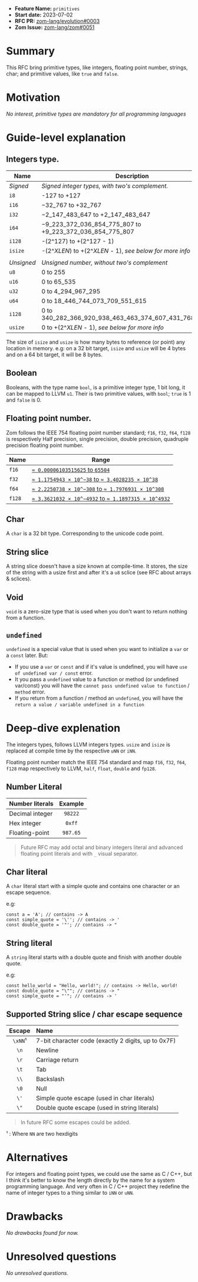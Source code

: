 - **Feature Name:** `primitives`
- **Start date:** 2023-07-02
- **RFC PR:** [zom-lang/evolution#0003](https://github.com/zom-lang/evolution/pull/0003)
- **Zom Issue:** [zom-lang/zom#0051](https://github.com/zom-lang/zom/issues/0051)

# Summary
[summary]: #summary

This RFC bring primitive types, like integers, floating point number, strings, char;
and primitive values, like `true` and `false`.

# Motivation
[motivation]: #motivation

*No interest, primitive types are mandatory for all programming languages*

# Guide-level explanation
[guide-level-explanation]: #guide-level-explanation

## Integers type.

|   Name   |                        Description                       |
| -------- | -------------------------------------------------------- |
| *Signed* | *Signed integer types, with two's complement.*           |
|  `i8`    | -127 to +127                                             |
|  `i16`   | −32_767 to +32_767                                       |
|  `i32`   | −2_147_483_647 to +2_147_483_647                         |
|  `i64`   | −9_223_372_036_854_775_807 to +9_223_372_036_854_775_807 |
|  `i128`  | -(2^127) to +(2^127 - 1)                                 |
|  `isize` | -(2^*XLEN*) to +(2^*XLEN* - 1), *see below for more info*|
|          |                                                          |
|*Unsigned*| *Unsigned number, without two's complement*              |
|  `u8`    | 0 to 255                                                 |
|  `u16`   | 0 to 65_535                                              |
|  `u32`   | 0 to 4_294_967_295                                       |
|  `u64`   | 0 to 18_446_744_073_709_551_615                          |
|  `i128`  | 0 to 340_282_366_920_938_463_463_374_607_431_768_211_455 |
|  `usize` | 0 to +(2^*XLEN* - 1), *see below for more info*          |

The size of `isize` and `usize` is how many bytes to reference (or point) any location
in memory. e.g: on a 32 bit target, `isize` and `usize` will be 4 bytes and on a 64 bit
target, it will be 8 bytes.

## Boolean

Booleans, with the type name `bool`, is a primitive integer type, 1 bit long, it can be
mapped to LLVM `u1`. Their is two primitive values, with `bool`; `true` is 1 and `false`
is 0.

## Floating point number.

Zom follows the IEEE 754 floating point number standard; `f16`, `f32`, `f64`, `f128` is
respectively Half precision, single precision, double precision,
quadruple precision floating point number.

|  Name |                                 Range                                 |
| ----- | --------------------------------------------------------------------- |
| `f16` | [`≈ 0.00006103515625` to `65504`][f16-wikipedia]                      |
| `f32` | [`≈ 1.1754943 × 10^−38` to `≈ 3.4028235 × 10^38`][f32-wikipedia]      |
| `f64` | [`≈ 2.2250738 × 10^−308` to `≈ 1.7976931 × 10^308`][f64-wikipedia]    |
| `f128`| [`≈ 3.3621032 × 10^−4932` to `≈ 1.1897315 × 10^4932`][f128-wikipedia] |

[f16-wikipedia]: https://en.wikipedia.org/wiki/Half-precision_floating-point_format
[f32-wikipedia]: https://en.wikipedia.org/wiki/Single-precision_floating-point_format
[f64-wikipedia]: https://en.wikipedia.org/wiki/Double-precision_floating-point_format
[f128-wikipedia]: https://en.wikipedia.org/wiki/Quadruple-precision_floating-point_format

## Char

A `char` is a 32 bit type. Corresponding to the unicode code point.

## String slice

A string slice doesn't have a size known at compile-time. It stores, the size of the
string with a usize first and after it's a `u8` sclice (see RFC about arrays & sclices).

## Void

`void` is a zero-size type that is used when you don't want to return nothing from
a function.

## `undefined`

`undefined` is a special value that is used when you want to initialize a `var` or
a `const` later. But:
- If you use a `var` or `const` and if it's value is undefined, you will have `use
  of undefined var / const` error.
- It you pass a `undefined` value to a function or method (or undefined var/const)
  you will have the `cannot pass undefined value to function` / `method` error.
- If you return from a function / method an `undefined`, you will have the `return
  a value / variable undefined in a function`

# Deep-dive explenation
[deep-dive-explenation]: #deep-dive-explenation

The integers types, follows LLVM integers types. `usize` and `isize` is replaced at
compile time by the respective `uNN` or `iNN`.

Floating point number match the IEEE 754 standard and map `f16`, `f32`, `f64`, `f128`
map respectively to LLVM, `half`, `float`, `double` and `fp128`.

## Number Literal

| Number literals | Example |
| :-------------- | :-----: |
| Decimal integer | `98222` |
| Hex integer     | `0xff`  |
| Floating-point  | `987.65`|
> Future RFC may add octal and binary integers literal and advanced floating point
> literals and with `_` visual separator.

## Char literal

A `char` literal start with a simple quote and contains one character or an escape
sequence.

e.g:
```zom
const a = 'A'; // contains -> A
const simple_quote = '\''; // contains -> '
const double_quote = '"'; // contains -> "
```

## String literal

A `string` literal starts with a double quote and finish with another double quote.

e.g:
```zom
const hello_world = "Hello, world!"; // contains -> Hello, world!
const double_quote = "\""; // contains -> "
const simple_quote = "'"; // contains -> '
```

## Supported String slice / char escape sequence

| Escape |                         Name                        |
| :----: | :-------------------------------------------------- |
|`\xNN`¹ | 7-bit character code (exactly 2 digits, up to 0x7F) |
|  `\n`	 | Newline                                             |
|  `\r`  | Carriage return                                     |
|  `\t`  | Tab                                                 |
|  `\\`  | Backslash                                           |
|  `\0`	 | Null                                                |
|  `\'`  | Simple quote escape (used in char literals)         |
|  `\"`  | Double quote escape (used in string literals)       |
> In future RFC some escapes could be added.

¹ : Where `NN` are two hexdigits

# Alternatives
[alternatives]: #alternatives

For integers and floating point types, we could use the same as C / C++, but I think
it's better to know the length directly by the name for a system programming language.
And very often in C / C++ project they redefine the name of integer types to a thing
similar to `iNN` or `uNN`.

# Drawbacks
[drawbacks]: #drawbacks

*No drawbacks found for now.*

# Unresolved questions
[unresolved-questions]: #unresolved-questions

*No unresolved questions.*
